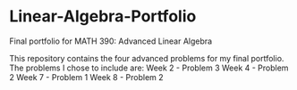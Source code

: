 # Linear-Algebra-Portfolio
Final portfolio for MATH 390: Advanced Linear Algebra 

This repository contains the four advanced problems for my final portfolio.
The problems I chose to include are:
Week 2 - Problem 3
Week 4 - Problem 2
Week 7 - Problem 1
Week 8 - Problem 2
